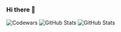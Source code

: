 ### Hi there 👋

![Codewars](https://github.r2v.ch/codewars?user=hennndev&name=true&top_languages=true&stroke=%23b362ff&theme=purple_dark)
![GitHub Stats](https://github-readme-stats.vercel.app/api/top-langs/?username=hennndev&theme=dark&show_icons=true&hide_border=true&layout=compact)
![GitHub Stats](https://github-readme-streak-stats.herokuapp.com/?user=hennndev&theme=dark&hide_border=true)
